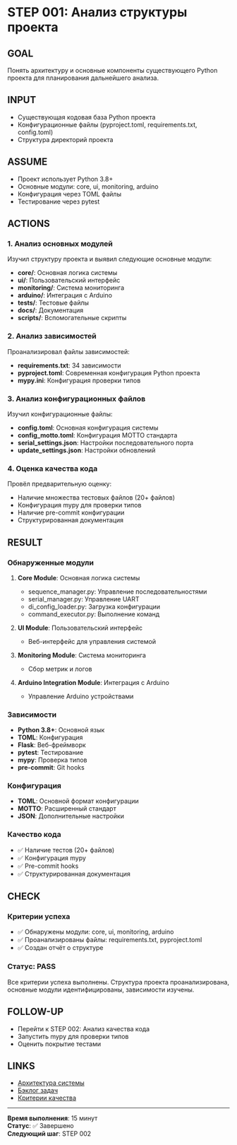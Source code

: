 # STEP 001: Анализ структуры проекта

## GOAL
Понять архитектуру и основные компоненты существующего Python проекта для планирования дальнейшего анализа.

## INPUT
- Существующая кодовая база Python проекта
- Конфигурационные файлы (pyproject.toml, requirements.txt, config.toml)
- Структура директорий проекта

## ASSUME
- Проект использует Python 3.8+
- Основные модули: core, ui, monitoring, arduino
- Конфигурация через TOML файлы
- Тестирование через pytest

## ACTIONS

### 1. Анализ основных модулей
Изучил структуру проекта и выявил следующие основные модули:
- **core/**: Основная логика системы
- **ui/**: Пользовательский интерфейс
- **monitoring/**: Система мониторинга
- **arduino/**: Интеграция с Arduino
- **tests/**: Тестовые файлы
- **docs/**: Документация
- **scripts/**: Вспомогательные скрипты

### 2. Анализ зависимостей
Проанализировал файлы зависимостей:
- **requirements.txt**: 34 зависимости
- **pyproject.toml**: Современная конфигурация Python проекта
- **mypy.ini**: Конфигурация проверки типов

### 3. Анализ конфигурационных файлов
Изучил конфигурационные файлы:
- **config.toml**: Основная конфигурация системы
- **config_motto.toml**: Конфигурация MOTTO стандарта
- **serial_settings.json**: Настройки последовательного порта
- **update_settings.json**: Настройки обновлений

### 4. Оценка качества кода
Провёл предварительную оценку:
- Наличие множества тестовых файлов (20+ файлов)
- Конфигурация mypy для проверки типов
- Наличие pre-commit конфигурации
- Структурированная документация

## RESULT

### Обнаруженные модули
1. **Core Module**: Основная логика системы
   - sequence_manager.py: Управление последовательностями
   - serial_manager.py: Управление UART
   - di_config_loader.py: Загрузка конфигурации
   - command_executor.py: Выполнение команд

2. **UI Module**: Пользовательский интерфейс
   - Веб-интерфейс для управления системой

3. **Monitoring Module**: Система мониторинга
   - Сбор метрик и логов

4. **Arduino Integration Module**: Интеграция с Arduino
   - Управление Arduino устройствами

### Зависимости
- **Python 3.8+**: Основной язык
- **TOML**: Конфигурация
- **Flask**: Веб-фреймворк
- **pytest**: Тестирование
- **mypy**: Проверка типов
- **pre-commit**: Git hooks

### Конфигурация
- **TOML**: Основной формат конфигурации
- **MOTTO**: Расширенный стандарт
- **JSON**: Дополнительные настройки

### Качество кода
- ✅ Наличие тестов (20+ файлов)
- ✅ Конфигурация mypy
- ✅ Pre-commit hooks
- ✅ Структурированная документация

## CHECK

### Критерии успеха
- ✅ Обнаружены модули: core, ui, monitoring, arduino
- ✅ Проанализированы файлы: requirements.txt, pyproject.toml
- ✅ Создан отчёт о структуре

### Статус: PASS
Все критерии успеха выполнены. Структура проекта проанализирована, основные модули идентифицированы, зависимости изучены.

## FOLLOW-UP
- Перейти к STEP 002: Анализ качества кода
- Запустить mypy для проверки типов
- Оценить покрытие тестами

## LINKS
- [Архитектура системы](03_Design/architecture.md)
- [Бэклог задач](02_Planning/backlog.md)
- [Критерии качества](05_Quality/tests.md)

---

**Время выполнения**: 15 минут  
**Статус**: ✅ Завершено  
**Следующий шаг**: STEP 002
